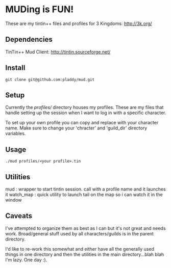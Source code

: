 # MUDing is FUN!

These are my tintin++ files and profiles for 3 Kingdoms: http://3k.org/

## Dependencies
TinTin++ Mud Client: http://tintin.sourceforge.net/

## Install
`git clone git@github.com:pladdy/mud.git`

## Setup
Currently the *profiles/* directory houses my profiles.  These are my files that handle setting
up the session when I want to log in with a specific character.

To set up your own profile you can copy and replace with your character name.  Make sure to change
your 'chracter' and 'guild_dir' directory variables.

## Usage
`./mud profiles/<your profile>.tin`

## Utilities
mud       : wrapper to start tintin session.  call with a profile name and it launches it
watch_map : quick utility to launch tail on the map so i can watch it in the window

## Caveats
I've attempted to organize them as best as I can but it's not great and needs work.  Broad/general
stuff used by all characters/guilds is in the parent directory.

I'd like to re-work this somewhat and either have all the generally used things in one directory
and then the utilities in the main directory...blah blah I'm lazy.  One day :).

